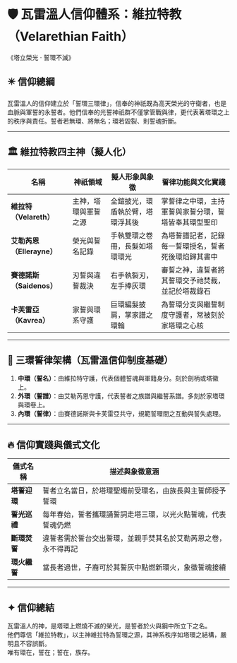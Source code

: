 # 🛡️ 瓦雷溫人信仰體系：維拉特教（Velarethian Faith）
《塔立榮光 ‧ 誓環不滅》

## ✴️ 信仰總綱

瓦雷溫人的信仰建立於「誓環三環律」，信奉的神祇既為高天榮光的守衛者，也是血脈與軍誓的永誓者。他們信奉的光誓神祇群不僅掌管戰與律，更代表著塔環之上的秩序與責任。誓者若無環、將無名；環若毀裂、則誓魂折斷。

---

## 🏛️ 維拉特教四主神（擬人化）

| 名稱 | 神祇領域 | 擬人形象與象徵 | 誓律功能與文化實踐 |
|------|-----------|----------------|--------------------|
| **維拉特（Velareth）** | 主神，塔環與軍誓之源 | 全鎧披光，環盾執於臂，塔環浮其後 | 掌誓律之中環，主持軍誓與家誓分環，誓塔皆奉其環型聖印 |
| **艾勒芮恩（Ellerayne）** | 榮光與誓名記錄 | 手執雙環之卷冊，長髮如塔環環光 | 為塔誓譜記者，記錄每一誓環授名，誓者死後環焰歸其書中 |
| **賽德諾斯（Saidenos）** | 刃誓與違誓裁決 | 右手執裂刃，左手捧灰環 | 審誓之神，違誓者將其誓環交予祂焚裁，並記於塔裁錄石 |
| **卡芙雷亞（Kavrea）** | 家誓與環系守護 | 巨環編髮披肩，掌家譜之環輪 | 為誓環分支與繼誓制度守護者，常被刻於家塔環之心核 |

---

## 🔆 三環誓律架構（瓦雷溫信仰制度基礎）

1. **中環（誓名）**：由維拉特守護，代表個體誓魂與軍籍身分。刻於劍柄或塔徽上。
2. **外環（誓譜）**：由艾勒芮恩守護，代表誓者之族譜與繼誓系譜。多刻於家塔環與環卷上。
3. **內環（誓律）**：由賽德諾斯與卡芙雷亞共守，規範誓環間之互動與誓失處理。

---

## 🔥 信仰實踐與儀式文化

| 儀式名稱 | 描述與象徵意涵 |
|----------|----------------|
| **塔誓迎環** | 誓者立名當日，於塔環聖燭前受環名，由族長與主誓師授予誓環 |
| **誓光巡禮** | 每年春始，誓者攜環誦誓詞走塔三環，以光火點誓魂，代表誓魂仍燃 |
| **斷環焚誓** | 違誓者需於誓台交出誓環，並親手焚其名於艾勒芮恩之卷，永不得再記 |
| **環火繼誓** | 當長者過世，子裔可於其誓灰中點燃新環火，象徵誓魂接續 |

---

## ✦ 信仰總結

瓦雷溫人的神，是塔環上燃燒不滅的榮光，是誓者於火與鋼中所立下之名。  
他們尊信「維拉特教」，以主神維拉特為誓環之源，其神系秩序如塔環之結構，嚴明且不容誤斷。  
唯有環在，誓在；誓在，族存。
